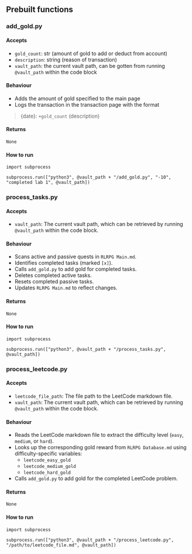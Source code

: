 ## Prebuilt functions
### add_gold.py
#### Accepts
- `gold_count`: str (amount of gold to add or deduct from account)
- `description`: string (reason of transaction)
- `vault_path`: the current vault path, can be gotten from running `@vault_path` within the code block
#### Behaviour
- Adds the amount of gold specified to the main page
- Logs the transaction in the transaction page with the format
> {date}: `+gold_count` (description)
#### Returns
`None`
#### How to run
```run-python
import subprocess

subprocess.run(["python3", @vault_path + "/add_gold.py", "-10", "completed lab 1", @vault_path])
```

### process_tasks.py
#### Accepts
- `vault_path`: The current vault path, which can be retrieved by running `@vault_path` within the code block.
#### Behaviour
- Scans active and passive quests in `RLRPG Main.md`.
- Identifies completed tasks (marked `[x]`).
- Calls `add_gold.py` to add gold for completed tasks.
- Deletes completed active tasks.
- Resets completed passive tasks.
- Updates `RLRPG Main.md` to reflect changes.
#### Returns
`None`
#### How to run
```run-python
import subprocess

subprocess.run(["python3", @vault_path + "/process_tasks.py", @vault_path])
```

### process_leetcode.py
#### Accepts
- `leetcode_file_path`: The file path to the LeetCode markdown file.
- `vault_path`: The current vault path, which can be retrieved by running `@vault_path` within the code block.

#### Behaviour
- Reads the LeetCode markdown file to extract the difficulty level (`easy`, `medium`, or `hard`).
- Looks up the corresponding gold reward from `RLRPG Database.md` using difficulty-specific variables:
    - `leetcode_easy_gold`
    - `leetcode_medium_gold`
    - `leetcode_hard_gold`
- Calls `add_gold.py` to add gold for the completed LeetCode problem.
#### Returns

`None`

#### How to run

```run-python
import subprocess

subprocess.run(["python3", @vault_path + "/process_leetcode.py", "/path/to/leetcode_file.md", @vault_path])
```
